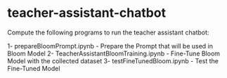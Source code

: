 # teacher-assistant-chatbot

Compute the following programs to run the teacher assistant chatbot:

1- prepareBloomPrompt.ipynb              -   Prepare the Prompt that will be used in Bloom Model
2- TeacherAssistantBloomTraining.ipynb   -   Fine-Tune Bloom Model with the collected dataset
3- testFineTunedBloom.ipynb              -   Test the Fine-Tuned Model
     
